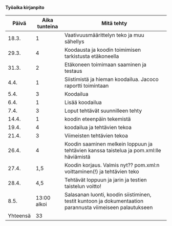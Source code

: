 **Työaika kirjanpito**

Päivä | Aika tunteina | Mitä tehty
------|---------------|-------------
18.3. | 1 | Vaativuusmäärittelyn teko ja muu sähellys
29.3. | 4 | Koodausta ja koodin toimimisen tarkistusta etäkoneella
31.3. | 2 | Etäkoneen toimimaan saaminen ja testaus
4.4. | 1 | Siistimistä ja hieman koodailua. Jacoco raportti toimintaan
5.4. | 3 | Koodailua
6.4. | 1 | Lisää koodailua
7.4. | 3 | Loput tehtävät suunnilleen tehty
14.4. | 1 | koodin eteenpäin tekemistä
19.4. | 4 | koodailua ja tehtävien tekoa
21.4. | 3 | Viimeisten tehtävien tekoa
26.4. | 4 | Koodin saaminen melkein loppuun ja tehtävien kanssa taistelua ja pom.xml:lle häviämistä
27.4. | 1,5 | Koodin korjaus. Valmis nyt?? pom.xml:n voittaminen(!) ja tehtävien teko
28.4. | 4,5 | Tehtävät loppuun ja jarin ja testien taistelun voitto! 
8.5. | 13:00 alkoi | Salasanan luonti, koodin siistiminen, testit kuntoon ja dokumentaation parannusta viimeiseen palautukseen
Yhteensä | 33 | 
